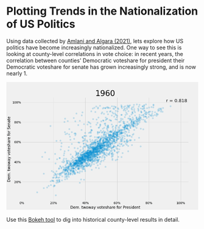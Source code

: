 # Plotting Trends in the Nationalization of US Politics

Using data collected by [Amlani and Algara (2021)](https://www.sciencedirect.com/science/article/pii/S0261379421001050?dgcid=author#b5), lets explore how US politics have become increasingly nationalized. One way to see this is looking at county-level correlations in vote choice: in recent years, the correlation between counties' Democratic voteshare for president their Democratic voteshare for senate has grown increasingly strong, and is now nearly 1.

![alt text](https://github.com/yontartu/us-nationalization-trends/blob/main/img/pres_sen_corr_over_time.gif) 

Use this [Bokeh tool](https://joeygoodman.us/us-nationalization-trends/) to dig into historical county-level results in detail. 